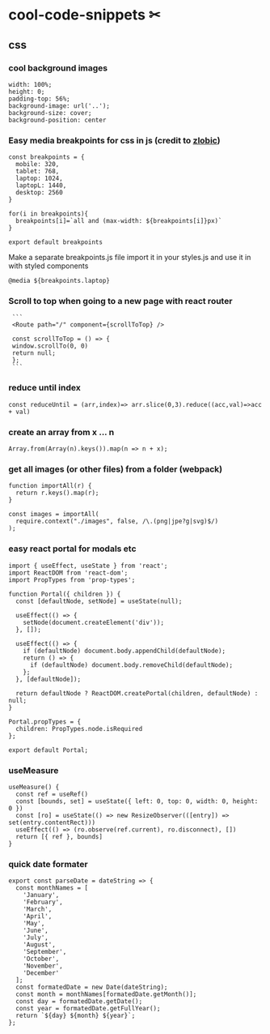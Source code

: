 # cool-code-snippets ✂

## css

### cool background images
```
width: 100%;
height: 0;
padding-top: 56%;
background-image: url('..');
background-size: cover;
background-position: center
```

### Easy media breakpoints for css in js (credit to [zlobic](https://github.com/zlobic))
```
const breakpoints = {
  mobile: 320,
  tablet: 768,
  laptop: 1024,
  laptopL: 1440,
  desktop: 2560
}

for(i in breakpoints){
  breakpoints[i]=`all and (max-width: ${breakpoints[i]}px)`
}

export default breakpoints
```
Make a separate breakpoints.js file import it in your styles.js and use it in with styled components
```
@media ${breakpoints.laptop}
```
### Scroll to top when going to a new page with react router
     ```
     <Route path="/" component={scrollToTop} />
     
     const scrollToTop = () => {
     window.scrollTo(0, 0)
     return null;
     };
     ```
### reduce until index
```
const reduceUntil = (arr,index)=> arr.slice(0,3).reduce((acc,val)=>acc + val)
```

### create an array from x ... n
```
Array.from(Array(n).keys()).map(n => n + x);
```

### get all images (or other files) from a folder (webpack)
```
function importAll(r) {
  return r.keys().map(r);
}

const images = importAll(
  require.context("./images", false, /\.(png|jpe?g|svg)$/)
);
```

### easy react portal for modals etc

```
import { useEffect, useState } from 'react';
import ReactDOM from 'react-dom';
import PropTypes from 'prop-types';

function Portal({ children }) {
  const [defaultNode, setNode] = useState(null);

  useEffect(() => {
    setNode(document.createElement('div'));
  }, []);

  useEffect(() => {
    if (defaultNode) document.body.appendChild(defaultNode);
    return () => {
      if (defaultNode) document.body.removeChild(defaultNode);
    };
  }, [defaultNode]);

  return defaultNode ? ReactDOM.createPortal(children, defaultNode) : null;
}

Portal.propTypes = {
  children: PropTypes.node.isRequired
};

export default Portal;
```

### useMeasure

```
useMeasure() {
  const ref = useRef()
  const [bounds, set] = useState({ left: 0, top: 0, width: 0, height: 0 })
  const [ro] = useState(() => new ResizeObserver(([entry]) => set(entry.contentRect)))
  useEffect(() => (ro.observe(ref.current), ro.disconnect), [])
  return [{ ref }, bounds]
}
```

### quick date formater

```
export const parseDate = dateString => {
  const monthNames = [
    'January',
    'February',
    'March',
    'April',
    'May',
    'June',
    'July',
    'August',
    'September',
    'October',
    'November',
    'December'
  ];
  const formatedDate = new Date(dateString);
  const month = monthNames[formatedDate.getMonth()];
  const day = formatedDate.getDate();
  const year = formatedDate.getFullYear();
  return `${day} ${month} ${year}`;
};
```
